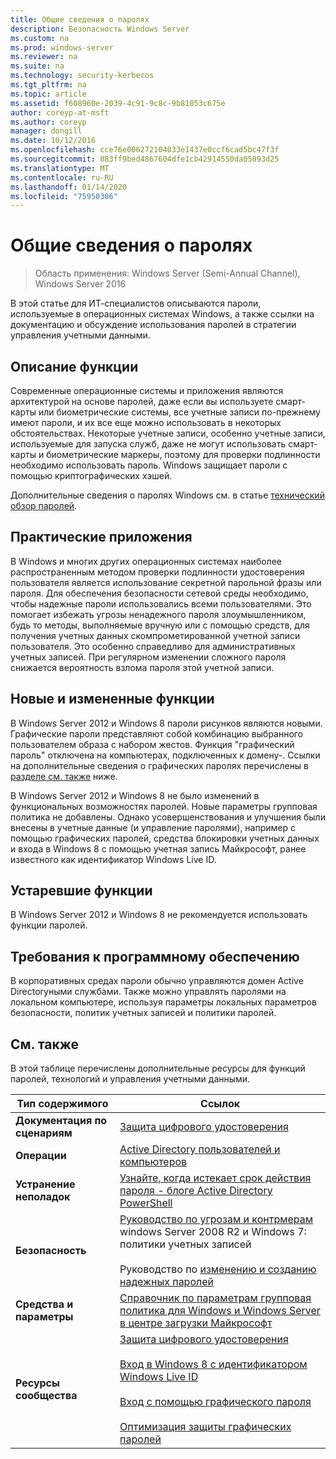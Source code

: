 ```yaml
---
title: Общие сведения о паролях
description: Безопасность Windows Server
ms.custom: na
ms.prod: windows-server
ms.reviewer: na
ms.suite: na
ms.technology: security-kerberos
ms.tgt_pltfrm: na
ms.topic: article
ms.assetid: f608960e-2039-4c91-9c8c-9b81053c675e
author: coreyp-at-msft
ms.author: coreyp
manager: dongill
ms.date: 10/12/2016
ms.openlocfilehash: cce76e006272104033e1437e0ccf6cad5bc47f3f
ms.sourcegitcommit: 083ff9bed4867604dfe1cb42914550da05093d25
ms.translationtype: MT
ms.contentlocale: ru-RU
ms.lasthandoff: 01/14/2020
ms.locfileid: "75950306"
---
```

# <a name="passwords-overview"></a>Общие сведения о паролях

>Область применения: Windows Server (Semi-Annual Channel), Windows Server 2016

В этой статье для ИТ-специалистов описываются пароли, используемые в операционных системах Windows, а также ссылки на документацию и обсуждение использования паролей в стратегии управления учетными данными.

## <a name="BKMK_OVER"></a> Описание функции
Современные операционные системы и приложения являются архитектурой на основе паролей, даже если вы используете смарт-карты или биометрические системы, все учетные записи по-прежнему имеют пароли, и их все еще можно использовать в некоторых обстоятельствах. Некоторые учетные записи, особенно учетные записи, используемые для запуска служб, даже не могут использовать смарт-карты и биометрические маркеры, поэтому для проверки подлинности необходимо использовать пароль. Windows защищает пароли с помощью криптографических хэшей.

Дополнительные сведения о паролях Windows см. в статье [технический обзор паролей](https://technet.microsoft.com/library/hh994558(WS.10).aspx).

## <a name="BKMK_APP"></a>Практические приложения
В Windows и многих других операционных системах наиболее распространенным методом проверки подлинности удостоверения пользователя является использование секретной парольной фразы или пароля. Для обеспечения безопасности сетевой среды необходимо, чтобы надежные пароли использовались всеми пользователями. Это помогает избежать угрозы ненадежного пароля злоумышленником, будь то методы, выполняемые вручную или с помощью средств, для получения учетных данных скомпрометированной учетной записи пользователя. Это особенно справедливо для административных учетных записей. При регулярном изменении сложного пароля снижается вероятность взлома пароля этой учетной записи.

## <a name="BKMK_NEW"></a>Новые и измененные функции
В Windows Server 2012 и Windows 8 пароли рисунков являются новыми. Графические пароли представляют собой комбинацию выбранного пользователем образа с набором жестов. Функция "графический пароль" отключена на компьютерах, подключенных к домену\-. Ссылки на дополнительные сведения о графических паролях перечислены в [разделе см. также](#BKMK_LINKS) ниже.

В Windows Server 2012 и Windows 8 не было изменений в функциональных возможностях паролей. Новые параметры групповая политика не добавлены. Однако усовершенствования и улучшения были внесены в учетные данные \(и управление паролями\), например с помощью графических паролей, средства блокировки учетных данных и входа в Windows 8 с помощью учетная запись Майкрософт, ранее известного как идентификатор Windows Live ID.

## <a name="BKMK_DEP"></a>Устаревшие функции
В Windows Server 2012 и Windows 8 не рекомендуется использовать функции паролей.

## <a name="BKMK_SOFT"></a>Требования к программному обеспечению
В корпоративных средах пароли обычно управляются домен Active Directoryными службами. Также можно управлять паролями на локальном компьютере, используя параметры локальных параметров безопасности, политик учетных записей и политики паролей.

## <a name="BKMK_LINKS"></a> См. также
В этой таблице перечислены дополнительные ресурсы для функций паролей, технологий и управления учетными данными.

|Тип содержимого|Ссылок|
|--------|-------|
|**Документация по сценариям**|[Защита цифрового удостоверения](https://blogs.msdn.com/b/b8/archive/2011/12/14/protecting-your-digital-identity.aspx)|
|**Операции**|[Active Directory пользователей и компьютеров](https://technet.microsoft.com/library/cc754217.aspx)|
|**Устранение неполадок**|[Узнайте, когда истекает срок действия пароля \- блоге Active Directory PowerShell](https://blogs.msdn.com/b/adpowershell/archive/2010/08/09/9970198.aspx)|
|**Безопасность**| [Руководство по угрозам и контрмерам](https://technet.microsoft.com/library/hh125920(v=ws.10).aspx) windows Server 2008 R2 и Windows 7: политики учетных записей<br /><br />Руководство по [изменению и созданию надежных паролей](https://www.microsoft.com/security/online-privacy/passwords-create.aspx)|
|**Средства и параметры**|[Справочник по параметрам групповая политика для Windows и Windows Server в центре загрузки Майкрософт](https://www.microsoft.com/download/en/details.aspx?amp;displaylang=en&displaylang=en&id=25250)|
|**Ресурсы сообщества**|[Защита цифрового удостоверения](https://blogs.msdn.com/b/b8/archive/2011/12/14/protecting-your-digital-identity.aspx)<br /><br />[Вход в Windows 8 с идентификатором Windows Live ID](https://blogs.msdn.com/b/b8/archive/2011/09/26/signing-in-to-windows-8-with-a-windows-live-id.aspx)<br /><br />[Вход с помощью графического пароля](https://blogs.msdn.com/b/b8/archive/2011/12/16/signing-in-with-a-picture-password.aspx)<br /><br />[Оптимизация защиты графических паролей](https://blogs.msdn.com/b/b8/archive/2011/12/19/optimizing-picture-password-security.aspx)|


